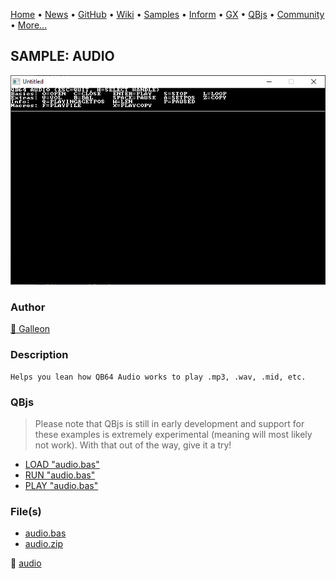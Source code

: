 [Home](https://qb64.com) • [News](../../news.md) • [GitHub](https://github.com/QB64Official/qb64) • [Wiki](https://github.com/QB64Official/qb64/wiki) • [Samples](../../samples.md) • [Inform](../../inform.md) • [GX](../../gx.md) • [QBjs](../../qbjs.md) • [Community](../../community.md) • [More...](../../more.md)

## SAMPLE: AUDIO

![screenshot.png](img/screenshot.png)

### Author

[🐝 Galleon](../galleon.md) 

### Description

```text
Helps you lean how QB64 Audio works to play .mp3, .wav, .mid, etc.
```

### QBjs

> Please note that QBjs is still in early development and support for these examples is extremely experimental (meaning will most likely not work). With that out of the way, give it a try!

* [LOAD "audio.bas"](https://v6p9d9t4.ssl.hwcdn.net/html/5963335/index.html?src=https://qb64.com/samples/audio/src/audio.bas)
* [RUN "audio.bas"](https://v6p9d9t4.ssl.hwcdn.net/html/5963335/index.html?mode=auto&src=https://qb64.com/samples/audio/src/audio.bas)
* [PLAY "audio.bas"](https://v6p9d9t4.ssl.hwcdn.net/html/5963335/index.html?mode=play&src=https://qb64.com/samples/audio/src/audio.bas)

### File(s)

* [audio.bas](src/audio.bas)
* [audio.zip](src/audio.zip)

🔗 [audio](../audio.md)
